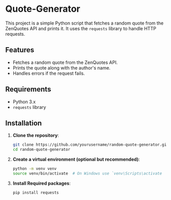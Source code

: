 # Quote-Generator

This project is a simple Python script that fetches a random quote from the ZenQuotes API and prints it. It uses the `requests` library to handle HTTP requests.

## Features

- Fetches a random quote from the ZenQuotes API.
- Prints the quote along with the author's name.
- Handles errors if the request fails.

## Requirements

- Python 3.x
- `requests` library

## Installation

1. **Clone the repository**:
   ```bash
   git clone https://github.com/yourusername/random-quote-generator.git
   cd random-quote-generator
   
2. **Create a virtual environment (optional but recommended)**:
   ```bash
   python -m venv venv
   source venv/bin/activate  # On Windows use `venv\Scripts\activate

3. **Install Required packages**:
   ```bash
   pip install requests
   

